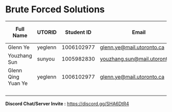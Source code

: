 # Brute Forced Solutions

| Full Name | UTORID | Student ID | Email | Best Way to Contact | Discord Username |
|-----------|--------|------------|-------|---------------------|------------------|
|Glenn Ye|yeglenn|1006102977|glenn.ye@mail.utoronto.ca|Email|SirFudgekins#4279|
|Youzhang Sun|sunyou|1005982830|youzhang.sun@mail.utoronto.ca|Discord|Lemonsity#3710|
|Glenn Qing Yuan Ye|yeglenn|1006102977|glenn.ye@mail.utoronto.ca|Email|SirFudgekins#4279|
||||||| 2ceae3ca746ef4973b831ae3fd0cef15c03965a9
|||||||
|||||||
|||||||

**Discord Chat/Server Invite :** https://discord.gg/SHA6DtR4
